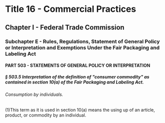 
# Title 16 - Commercial Practices
## Chapter I - Federal Trade Commission
### Subchapter E - Rules, Regulations, Statement of General Policy or Interpretation and Exemptions Under the Fair Packaging and Labeling Act
#### PART 503 - STATEMENTS OF GENERAL POLICY OR INTERPRETATION
##### § 503.5 Interpretation of the definition of "consumer commodity" as contained in section 10(a) of the Fair Packaging and Labeling Act.
###### Consumption by individuals.

(1)This term as it is used in section 10(a) means the using up of an article, product, or commodity by an individual.
